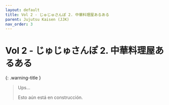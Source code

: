 ```yaml
---
layout: default
title: Vol 2 - じゅじゅさんぽ 2. 中華料理屋あるある
parent: Jujutsu Kaisen (JJK)
nav_order: 3
---
```


# Vol 2 - じゅじゅさんぽ 2. 中華料理屋あるある

{: .warning-title }
> Ups…
>
> Esto aún está en construcción.